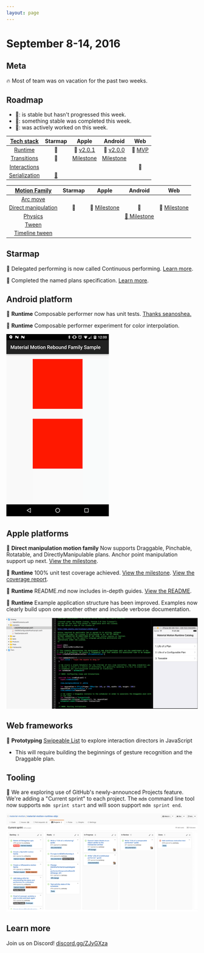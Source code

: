 ```yaml
---
layout: page
---
```


# September 8-14, 2016

## Meta

🔥 Most of team was on vacation for the past two weeks.

## Roadmap

- 🚩: is stable but hasn't progressed this week.
- 🎉: something stable was completed this week.
- 📝: was actively worked on this week.

| [Tech stack](https://material-motion.gitbooks.io/material-motion-starmap/content/specifications/#tech-stack) | Starmap | Apple | Android | Web |
|:------:|:-------:|:-----:|:-------:|:---:|
| [Runtime](https://material-motion.gitbooks.io/material-motion-starmap/content/specifications/runtime/) | 📝 | 📝 [v2.0.1](https://github.com/material-motion/material-motion-runtime-objc/releases/tag/v2.0.1) | 📝 [v2.0.0](https://github.com/material-motion/material-motion-runtime-android/milestone/4) | 🚩 [MVP](https://github.com/material-motion/material-motion-experiments-js/tree/develop/src) |
| [Transitions](https://material-motion.gitbooks.io/material-motion-starmap/content/specifications/transitions.html) | 🚩 | [Milestone](https://github.com/material-motion/material-motion-transitions-objc/milestone/1) | [Milestone](https://github.com/material-motion/material-motion-transitions-android/milestone/1) | &nbsp; |
| [Interactions](https://material-motion.gitbooks.io/material-motion-starmap/content/specifications/interactions.html) | &nbsp; | &nbsp; | &nbsp; | 📝 |
| [Serialization](https://material-motion.gitbooks.io/material-motion-starmap/content/specifications/serialization.html) | [🚩](https://material-motion.gitbooks.io/material-motion-starmap/content/specifications/serialization.html) | &nbsp; | &nbsp; | &nbsp; |

| [Motion Family](https://material-motion.gitbooks.io/material-motion-starmap/content/specifications/motion-family.html) | Starmap | Apple | Android | Web |
|:------:|:-------:|:-----:|:-------:|:---:|
| [Arc move](https://material-motion.gitbooks.io/material-motion-starmap/content/specifications/motion_family/arc_move.html) | &nbsp; | &nbsp; | &nbsp; | &nbsp; |
| [Direct manipulation](https://material-motion.gitbooks.io/material-motion-starmap/content/specifications/motion_family/direct_manipulation.html) | 🎉 | 📝 [Milestone](https://github.com/material-motion/material-motion-family-direct-manipulation-swift/milestone/1) |  📝 |  📝 [Milestone](https://github.com/material-motion/material-motion-experiments-js/milestone/10) |
| [Physics](https://material-motion.gitbooks.io/material-motion-starmap/content/specifications/motion_family/physics.html) | &nbsp; | &nbsp; |  [📝 Milestone](https://github.com/material-motion/material-motion-family-rebound-android/milestone/1) | &nbsp; |
| [Tween](https://material-motion.gitbooks.io/material-motion-starmap/content/specifications/motion_family/tween.html) | &nbsp; | &nbsp; |  &nbsp; | &nbsp; |
| [Timeline tween](https://material-motion.gitbooks.io/material-motion-starmap/content/specifications/motion_family/timeline_tween.html) | &nbsp; | &nbsp; | &nbsp; | &nbsp; |

## Starmap

📝 Delegated performing is now called Continuous performing. [Learn more](https://material-motion.gitbooks.io/material-motion-starmap/content/specifications/runtime/performer.html).

🎉 Completed the named plans specification. [Learn more](https://material-motion.gitbooks.io/material-motion-starmap/content/specifications/runtime/named-plans.html).

## Android platform

🎉 **Runtime** Composable performer now has unit tests. [Thanks seanoshea.](https://github.com/material-motion/material-motion-runtime-android/pull/28)

📝 **Runtime** Composable performer experiment for color interpolation.

![](2016-09-14-runtime-android-experiment.gif)

## Apple platforms

📝 **Direct manipulation motion family** Now supports Draggable, Pinchable, Rotatable, and DirectlyManipulable plans. Anchor point manipulation support up next. [View the milestone](https://github.com/material-motion/material-motion-family-direct-manipulation-swift/milestone/1).

🎉 **Runtime** 100% unit test coverage achieved. [View the milestone](https://github.com/material-motion/material-motion-runtime-objc/milestone/5). [View the coverage report](https://codecov.io/gh/material-motion/material-motion-runtime-objc).

🎉 **Runtime** README.md now includes in-depth guides. [View the README](https://github.com/material-motion/material-motion-runtime-objc).

🎉 **Runtime** Example application structure has been improved. Examples now clearly build upon one another other and include verbose documentation.

![](2016-09-14-runtime-examples.png)

## Web frameworks

📝 **Prototyping** [Swipeable List](https://material-motion.appspot.com/swipeable-list/) to explore interaction directors in JavaScript
- This will require building the beginnings of gesture recognition and the Draggable plan.

## Tooling

🔬 We are exploring use of GitHub's newly-announced Projects feature. We're adding a "Current sprint" to each project. The `mdm` command line tool now supports `mdm sprint start` and will soon support `mdm sprint end`.

![](2016-09-14-projects.png)

## Learn more

Join us on Discord! [discord.gg/ZJyGXza](https://discord.gg/ZJyGXza)

